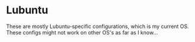 # Lubuntu
These are mostly Lubuntu-specific configurations, which is my current OS. These configs might not work on other OS's as far as I know...
